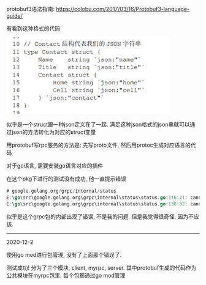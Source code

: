 protobuf3语法指南: https://colobu.com/2017/03/16/Protobuf3-language-guide/

有看到这种格式的代码

![image-20200916110936943](assets/image-20200916110936943.png)

似乎是一个struct跟一种json定义在了一起. 满足这种json格式的json串就可以通过json的方法转化为对应的struct变量



用protobuf写rpc服务的方法是: 先写proto文件, 然后用protoc生成对应语言的代码

对于go语言, 需要安装go语言对应的插件

在这个pkg下进行的测试没有成功, 他一直提示错误

```go
# google.golang.org/grpc/internal/status
E:\go\src\google.golang.org\grpc\internal\status\status.go:116:21: cannot use any (type *any.Any) as type *anypb.Any in append
E:\go\src\google.golang.org\grpc\internal\status\status.go:130:32: cannot use any (type *anypb.Any) as type *any.Any in argument to ptypes.UnmarshalAny
```

似乎是这个grpc包的内部出现了错误, 不是我的问题. 但是我觉得很奇怪, 因为不应该. 


---

2020-12-2

使用go mod进行包管理, 没有了上面那个错误了.

测试成功! 分为了三个模块, client, myrpc, server. 其中protobuf生成的代码作为公共模块在myrpc包里. 每个包都通过go mod管理
